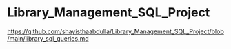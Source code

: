 # Library_Management_SQL_Project









https://github.com/shayisthaabdulla/Library_Management_SQL_Project/blob/main/library_sql_queries.md
